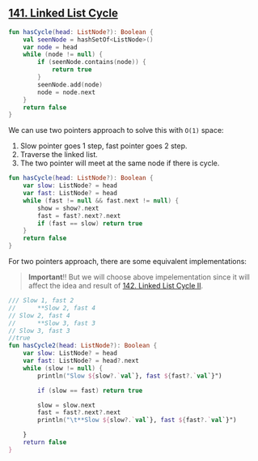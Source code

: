 ## [141. Linked List Cycle](https://leetcode.com/problems/linked-list-cycle/)

```kotlin
fun hasCycle(head: ListNode?): Boolean {
    val seenNode = hashSetOf<ListNode>()
    var node = head
    while (node != null) {
        if (seenNode.contains(node)) {
            return true
        }
        seenNode.add(node)
        node = node.next
    }
    return false
}
```

We can use two pointers approach to solve this with `O(1)` space:
1. Slow pointer goes 1 step, fast pointer goes 2 step.
2. Traverse the linked list.
3. The two pointer will meet at the same node if there is cycle.

```kotlin
fun hasCycle(head: ListNode?): Boolean {
    var slow: ListNode? = head
    var fast: ListNode? = head
    while (fast != null && fast.next != null) {
        show = show?.next
        fast = fast?.next?.next
        if (fast == slow) return true
    }
    return false
}
```

For two pointers approach, there are some equivalent implementations:

> **Important**!! But we will choose above impelementation since it will affect the idea and result of [142. Linked List Cycle II](https://leetcode.com/problems/linked-list-cycle-ii/).

```kotlin
/// Slow 1, fast 2
//	    **Slow 2, fast 4
// Slow 2, fast 4
//	    **Slow 3, fast 3
// Slow 3, fast 3
//true
fun hasCycle2(head: ListNode?): Boolean {
    var slow: ListNode? = head
    var fast: ListNode? = head?.next
    while (slow != null) {
        println("Slow ${slow?.`val`}, fast ${fast?.`val`}")

        if (slow == fast) return true

        slow = slow.next
        fast = fast?.next?.next
        println("\t**Slow ${slow?.`val`}, fast ${fast?.`val`}")

    }
    return false
}
```
